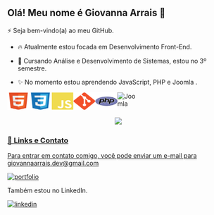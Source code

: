 ## Olá! Meu nome é Giovanna Arrais 👋

⚡ Seja bem-vindo(a) ao meu GitHub.

- 🔥 Atualmente estou focada em Desenvolvimento Front-End.

- 🔭 Cursando Análise e Desenvolvimento de Sistemas, estou no 3º semestre. 

- ✨ No momento estou aprendendo JavaScript, PHP e Joomla .
  
<div style="display: flex;">
  <img align="center" alt="HTML" height="40" width="50" src="https://raw.githubusercontent.com/devicons/devicon/master/icons/html5/html5-original.svg">
  <img align="center" alt="CSS" height="40" width="50" src="https://raw.githubusercontent.com/devicons/devicon/master/icons/css3/css3-original.svg">
  <img align="center" alt="Js" height="40" width="50" src="https://raw.githubusercontent.com/devicons/devicon/master/icons/javascript/javascript-plain.svg">
  <img align="center" alt="Git" height="40" width="50" src="https://raw.githubusercontent.com/devicons/devicon/master/icons/git/git-original.svg">
  <img align="center" alt="Php" height="40" width="50" src="https://raw.githubusercontent.com/devicons/devicon/master/icons/php/php-original.svg">
  <img align="center" alt="Joomla" height="40" width="50" src="https://github.com/user-attachments/assets/facfced0-b0c4-49f0-9698-a263f6b60d3d">
</div>

</br>

<div align="center">
  <a href="https://github.com/giovannaarrais">
  <img height="160em" src="https://github-readme-stats.vercel.app/api/top-langs/?username=giovannaarrais&layout=compact&theme=radical">
</div>


### 🔗 Links e Contato
Para entrar em contato comigo, você pode enviar um e-mail para giovannaarrais.dev@gmail.com

[![portfolio](https://img.shields.io/badge/my_portfolio-000?style=for-the-badge&logo=ko-fi&logoColor=white)](https://giovannaarrais.netlify.app/)

Também estou no LinkedIn.

[![linkedin](https://img.shields.io/badge/linkedin-0A66C2?style=for-the-badge&logo=linkedin&logoColor=white)](https://www.linkedin.com/in/giovannaarrais/)

<!---
giovannaarrais/giovannaarrais is a ✨ special ✨ repository because its `README.md` (this file) appears on your GitHub profile.
You can click the Preview link to take a look at your changes.
--->
